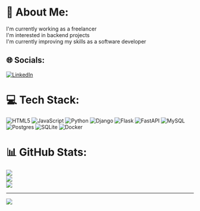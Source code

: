 # 💫 About Me:
I'm currently working as a freelancer<br>I'm interested in backend projects<br>I'm currently improving my skills as a software developer<br>


## 🌐 Socials:
[![LinkedIn](https://img.shields.io/badge/LinkedIn-%230077B5.svg?logo=linkedin&logoColor=white)](https://linkedin.com/in/lgarciao) 

# 💻 Tech Stack:
![HTML5](https://img.shields.io/badge/html5-%23E34F26.svg?style=for-the-badge&logo=html5&logoColor=white) ![JavaScript](https://img.shields.io/badge/javascript-%23323330.svg?style=for-the-badge&logo=javascript&logoColor=%23F7DF1E) ![Python](https://img.shields.io/badge/python-3670A0?style=for-the-badge&logo=python&logoColor=ffdd54) ![Django](https://img.shields.io/badge/django-%23092E20.svg?style=for-the-badge&logo=django&logoColor=white) ![Flask](https://img.shields.io/badge/flask-%23000.svg?style=for-the-badge&logo=flask&logoColor=white) ![FastAPI](https://img.shields.io/badge/FastAPI-005571?style=for-the-badge&logo=fastapi) ![MySQL](https://img.shields.io/badge/mysql-%2300f.svg?style=for-the-badge&logo=mysql&logoColor=white) ![Postgres](https://img.shields.io/badge/postgres-%23316192.svg?style=for-the-badge&logo=postgresql&logoColor=white) ![SQLite](https://img.shields.io/badge/sqlite-%2307405e.svg?style=for-the-badge&logo=sqlite&logoColor=white) ![Docker](https://img.shields.io/badge/docker-%230db7ed.svg?style=for-the-badge&logo=docker&logoColor=white)
# 📊 GitHub Stats:
![](https://github-readme-stats.vercel.app/api?username=lgarciao&theme=dark&hide_border=false&include_all_commits=false&count_private=false)<br/>
![](https://github-readme-streak-stats.herokuapp.com/?user=lgarciao&theme=dark&hide_border=false)<br/>
![](https://github-readme-stats.vercel.app/api/top-langs/?username=lgarciao&theme=dark&hide_border=false&include_all_commits=false&count_private=false&layout=compact)

---
[![](https://visitcount.itsvg.in/api?id=lgarciao&icon=0&color=0)](https://visitcount.itsvg.in)

<!-- Proudly created with GPRM ( https://gprm.itsvg.in ) -->
